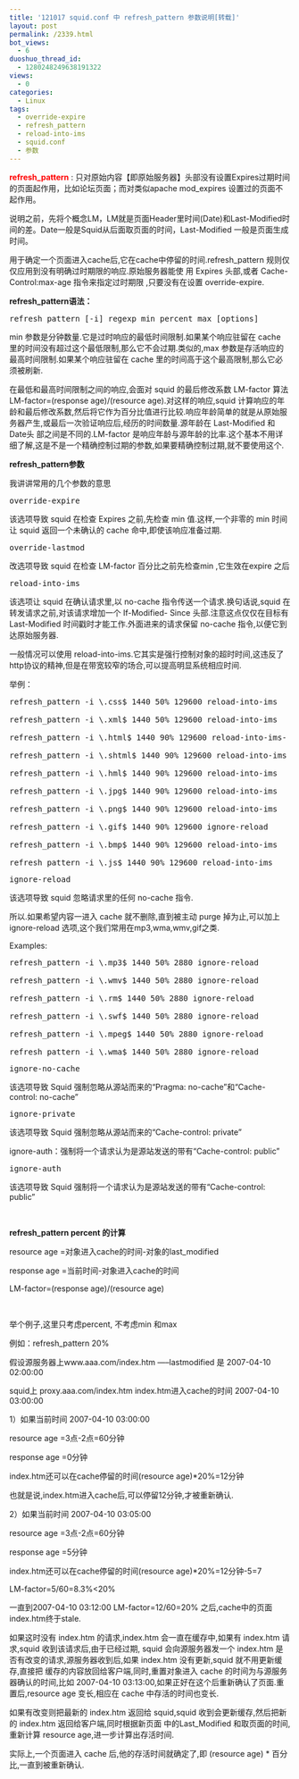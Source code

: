 ```yaml
---
title: '121017 squid.conf 中 refresh_pattern 参数说明[转载]'
layout: post
permalink: /2339.html
bot_views:
  - 6
duoshuo_thread_id:
  - 1280248249638191322
views:
  - 0
categories:
  - Linux
tags:
  - override-expire
  - refresh_pattern
  - reload-into-ims
  - squid.conf
  - 参数
---
```

<span style="color: #ff0000;"><strong>refresh_pattern</strong></span> : 只对原始内容【即原始服务器】头部没有设置Expires过期时间的页面起作用，比如论坛页面；而对类似apache mod_expires 设置过的页面不起作用。

说明之前，先将个概念LM，LM就是页面Header里时间(Date)和Last-Modified时间的差。Date一般是Squid从后面取页面的时间，Last-Modified 一般是页面生成时间。

用于确定一个页面进入cache后,它在cache中停留的时间.refresh_pattern 规则仅仅应用到没有明确过时期限的响应.原始服务器能使 用 Expires 头部,或者 Cache-Control:max-age 指令来指定过时期限 ,只要没有在设置 override-expire.

**refresh_pattern语法：**

<pre>refresh_pattern [-i] regexp min percent max [options]
</pre>

min 参数是分钟数量.它是过时响应的最低时间限制.如果某个响应驻留在 cache 里的时间没有超过这个最低限制,那么它不会过期.类似的,max 参数是存活响应的最高时间限制.如果某个响应驻留在 cache 里的时间高于这个最高限制,那么它必须被刷新.

在最低和最高时间限制之间的响应,会面对 squid 的最后修改系数 LM-factor 算法 LM-factor=(response age)/(resource age).对这样的响应,squid 计算响应的年龄和最后修改系数,然后将它作为百分比值进行比较.响应年龄简单的就是从原始服务器产生,或最后一次验证响应后,经历的时间数量.源年龄在 Last-Modified 和 Date头 部之间是不同的.LM-factor 是响应年龄与源年龄的比率.这个基本不用详细了解,这是不是一个精确控制过期的参数,如果要精确控制过期,就不要使用这个.

**refresh_pattern参数**

我讲讲常用的几个参数的意思

<pre>override-expire
</pre>

该选项导致 squid 在检查 Expires 之前,先检查 min 值.这样,一个非零的 min 时间让 squid 返回一个未确认的 cache 命中,即使该响应准备过期.

<pre>override-lastmod
</pre>

改选项导致 squid 在检查 LM-factor 百分比之前先检查min ,它生效在expire 之后

<pre>reload-into-ims
</pre>

该选项让 squid 在确认请求里,以 no-cache 指令传送一个请求.换句话说,squid 在转发请求之前,对该请求增加一个 If-Modified- Since 头部.注意这点仅仅在目标有 Last-Modified 时间戳时才能工作.外面进来的请求保留 no-cache 指令,以便它到达原始服务器.

一般情况可以使用 reload-into-ims.它其实是强行控制对象的超时时间,这违反了http协议的精神,但是在带宽较窄的场合,可以提高明显系统相应时间.

举例：

<pre>refresh_pattern -i \.css$ 1440 50% 129600 reload-into-ims

refresh_pattern -i \.xml$ 1440 50% 129600 reload-into-ims

refresh_pattern -i \.html$ 1440 90% 129600 reload-into-ims-

refresh_pattern -i \.shtml$ 1440 90% 129600 reload-into-ims

refresh_pattern -i \.hml$ 1440 90% 129600 reload-into-ims

refresh_pattern -i \.jpg$ 1440 90% 129600 reload-into-ims

refresh_pattern -i \.png$ 1440 90% 129600 reload-into-ims

refresh_pattern -i \.gif$ 1440 90% 129600 ignore-reload

refresh_pattern -i \.bmp$ 1440 90% 129600 reload-into-ims

refresh_pattern -i \.js$ 1440 90% 129600 reload-into-ims
</pre>

<pre>ignore-reload
</pre>

该选项导致 squid 忽略请求里的任何 no-cache 指令.

所以.如果希望内容一进入 cache 就不删除,直到被主动 purge 掉为止,可以加上 ignore-reload 选项,这个我们常用在mp3,wma,wmv,gif之类.

Examples:

<pre>refresh_pattern -i \.mp3$ 1440 50% 2880 ignore-reload

refresh_pattern -i \.wmv$ 1440 50% 2880 ignore-reload

refresh_pattern -i \.rm$ 1440 50% 2880 ignore-reload

refresh_pattern -i \.swf$ 1440 50% 2880 ignore-reload

refresh_pattern -i \.mpeg$ 1440 50% 2880 ignore-reload

refresh_pattern -i \.wma$ 1440 50% 2880 ignore-reload
</pre>

<pre>ignore-no-cache
</pre>

该选项导致 Squid 强制忽略从源站而来的“Pragma: no-cache”和“Cache-control: no-cache”

<pre>ignore-private
</pre>

该选项导致 Squid 强制忽略从源站而来的“Cache-control: private”

ignore-auth：强制将一个请求认为是源站发送的带有“Cache-control: public”

<pre>ignore-auth
</pre>

该选项导致 Squid 强制将一个请求认为是源站发送的带有“Cache-control: public”

&nbsp;

**refresh_pattern percent 的计算**

resource age =对象进入cache的时间-对象的last_modified

response age =当前时间-对象进入cache的时间

LM-factor=(response age)/(resource age)

&nbsp;

举个例子,这里只考虑percent, 不考虑min 和max

例如：refresh_pattern 20%

假设源服务器上www.aaa.com/index.htm —–lastmodified 是 2007-04-10 02:00:00

squid上 proxy.aaa.com/index.htm index.htm进入cache的时间 2007-04-10 03:00:00

1）如果当前时间 2007-04-10 03:00:00

resource age =3点-2点=60分钟

response age =0分钟

index.htm还可以在cache停留的时间(resource age)*20%=12分钟

也就是说,index.htm进入cache后,可以停留12分钟,才被重新确认.

2）如果当前时间 2007-04-10 03:05:00

resource age =3点-2点=60分钟

response age =5分钟

index.htm还可以在cache停留的时间(resource age)*20%=12分钟-5=7

LM-factor=5/60=8.3%<20%

一直到2007-04-10 03:12:00 LM-factor=12/60=20% 之后,cache中的页面index.htm终于stale.

如果这时没有 index.htm 的请求,index.htm 会一直在缓存中,如果有 index.htm 请求,squid 收到该请求后,由于已经过期, squid 会向源服务器发一个 index.htm 是否有改变的请求,源服务器收到后,如果 index.htm 没有更新,squid 就不用更新缓存,直接把 缓存的内容放回给客户端,同时,重置对象进入 cache 的时间为与源服务器确认的时间,比如 2007-04-10 03:13:00,如果正好在这个后重新确认了页面.重置后,resource age 变长,相应在 cache 中存活的时间也变长.

如果有改变则把最新的 index.htm 返回给 squid,squid 收到会更新缓存,然后把新的 index.htm 返回给客户端,同时根据新页面 中的Last_Modified 和取页面的时间,重新计算 resource age,进一步计算出存活时间.

实际上,一个页面进入 cache 后,他的存活时间就确定了,即 (resource age) * 百分比,一直到被重新确认.